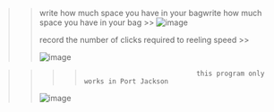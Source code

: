 >>
>> write how much space you have in your bagwrite how much space you have in your bag >>
>>![image](https://github.com/AddonVbs/Fishing-Simulator/assets/102360273/79f35fc4-f7b0-4e77-8bdb-a1b86fbfdee8)
>>
>>
>>
>>
>>
>>record the number of clicks required to reeling speed >>
>>
>>![image](https://github.com/AddonVbs/Fishing-Simulator/assets/102360273/3c512481-12b3-4353-8956-6acc56491e84)
>>







>>
>>>>                                 this program only works in Port Jackson
>>
>>![image](https://github.com/AddonVbs/Fishing-Simulator/assets/102360273/0bde9254-a986-40c6-a247-3ba59cb7600e)
>>
>>
>>
>>





>>
>>
>>
>>
>>




